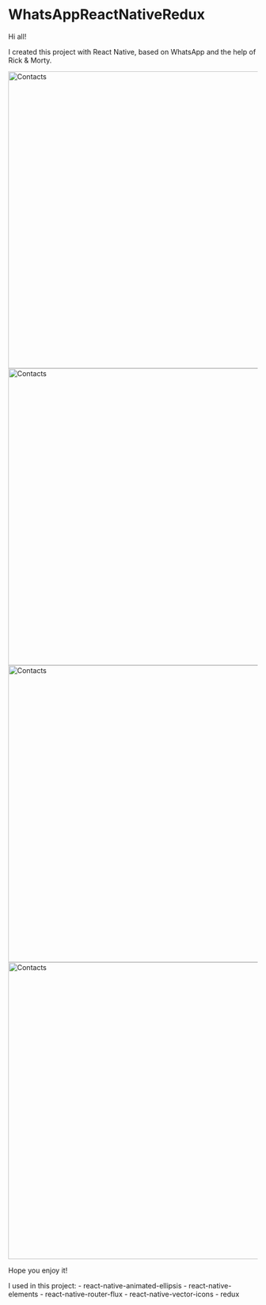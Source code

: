 # WhatsAppReactNativeRedux

Hi all! 

I created this project with React Native, based on WhatsApp and the help of Rick & Morty.

<p>
  <img src="https://image.ibb.co/bxiAET/Contacts.png" alt="Contacts" border="0" height="600" />
  <img src="https://image.ibb.co/gBX3ZT/Calls.png" alt="Contacts" border="0" height="600" />
  <img src="https://image.ibb.co/dRQe8o/Callings.png" alt="Contacts" border="0" height="600" />
  <img src="https://image.ibb.co/n6t5g8/Chats.png" alt="Contacts" border="0" height="600" />
</p>

<p>
  Hope you enjoy it!
</p>

<p>
  I used in this project:
  - react-native-animated-ellipsis
  - react-native-elements
  - react-native-router-flux
  - react-native-vector-icons
  - redux
</p>

